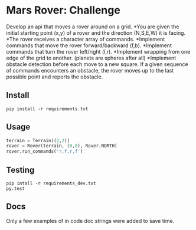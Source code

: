 # Mars Rover: Challenge

Develop an api that moves a rover around on a grid.
*You are given the initial starting point (x,y) of a rover and the direction (N,S,E,W) it is facing.
*The rover receives a character array of commands.
*Implement commands that move the rover forward/backward (f,b).
*Implement commands that turn the rover left/right (l,r).
*Implement wrapping from one edge of the grid to another. (planets are spheres after all)
*Implement obstacle detection before each move to a new square. If a given sequence of commands encounters an obstacle, the rover moves up to the last possible point and reports the obstacle.

## Install
```
pip install -r requirements.txt
```

## Usage
```python
terrain = Terrain((2,2))
rover = Rover(terrain, (0,0), Rover.NORTH)
rover.run_commands('r,f,r,f')
```

## Testing
```
pip intall -r requirements_dev.txt
py.test
```

## Docs
Only a few examples of in code doc strings were added to save time.
